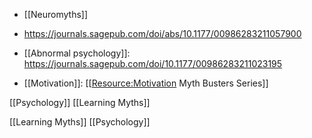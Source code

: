   - [[Neuromyths]]

  - https://journals.sagepub.com/doi/abs/10.1177/00986283211057900

  - [[Abnormal psychology]]:
    https://journals.sagepub.com/doi/10.1177/00986283211023195

  - [[Motivation]]:  [[<Resource:Motivation> Myth Busters Series]]

[[Psychology]] [[Learning Myths]]

[[Learning Myths]]
[[Psychology]]